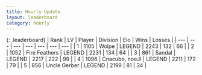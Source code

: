 ```yaml
---
title: Hourly Update
layout: leaderboard
category: hourly
---
```


{: .leaderboard}
| Rank | LV | Player | Division | Elo | Wins | Losses |
| --- | --- | --- | --- | --- | --- | --- |
| <span data-change="0">1</span> | 1105 | <span title="ID: 204953">Wolpe</span> | LEGEND | <span data-change="0">2243</span> | <span data-change="0">132</span> | <span data-change="0">66</span> |
| <span data-change="0">2</span> | 1052 | <span title="ID: 357425">Fire Feathers</span> | LEGEND | <span data-change="0">2231</span> | <span data-change="0">134</span> | <span data-change="0">64</span> |
| <span data-change="0">3</span> | 861 | <span title="ID: 315148">Sandal</span> | LEGEND | <span data-change="0">2217</span> | <span data-change="0">222</span> | <span data-change="0">99</span> |
| <span data-change="0">4</span> | 1096 | <span title="ID: 203132">Cnacubo, noeJI</span> | LEGEND | <span data-change="0">2211</span> | <span data-change="0">172</span> | <span data-change="0">79</span> |
| <span data-change="0">5</span> | 856 | <span title="ID: 31699">Uncle Gerber</span> | LEGEND | <span data-change="0">2199</span> | <span data-change="0">81</span> | <span data-change="0">34</span> |